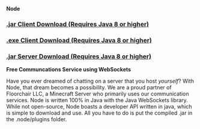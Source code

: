 
**Node**
### [.jar Client Download (Requires Java 8 or higher)](example.com)
### [.exe Client Download (Requires Java 8 or higher)](example.com)
### [.jar Server Download (Requires Java 8 or higher)](example.com)


**Free Communcations Service using WebSockets**

Have you ever dreamed of chatting on a server that you host _yourself_? With Node, that dream becomes a possibility. We are a proud partner of Floorchair LLC, a Minecraft Server who primarily uses our communication services. Node is written 100% in Java with the Java WebSockets library. While not open-source, Node boasts a developer API written in java, which is simple to download and use. All you have to do is put the compiled .jar in the .node/plugins folder.
